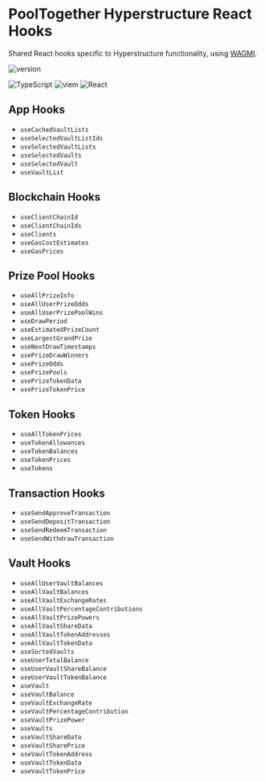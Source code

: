 # PoolTogether Hyperstructure React Hooks

Shared React hooks specific to Hyperstructure functionality, using [WAGMI](https://wagmi.sh/).

![version](https://img.shields.io/github/package-json/v/pooltogether/pooltogether-client-monorepo?filename=packages%2Fhyperstructure-react-hooks%2Fpackage.json&color=brightgreen)

![TypeScript](https://img.shields.io/badge/typescript-%23007ACC.svg?style=flat&logo=typescript&logoColor=white)
![viem](https://img.shields.io/static/v1?label&logo=v&logoColor=white&message=Viem&color=gray)
![React](https://img.shields.io/badge/react-%2320232a.svg?style=flat&logo=react&logoColor=%2361DAFB)

## App Hooks

- `useCachedVaultLists`
- `useSelectedVaultListIds`
- `useSelectedVaultLists`
- `useSelectedVaults`
- `useSelectedVault`
- `useVaultList`

## Blockchain Hooks

- `useClientChainId`
- `useClientChainIds`
- `useClients`
- `useGasCostEstimates`
- `useGasPrices`

## Prize Pool Hooks

- `useAllPrizeInfo`
- `useAllUserPrizeOdds`
- `useAllUserPrizePoolWins`
- `useDrawPeriod`
- `useEstimatedPrizeCount`
- `useLargestGrandPrize`
- `useNextDrawTimestamps`
- `usePrizeDrawWinners`
- `usePrizeOdds`
- `usePrizePools`
- `usePrizeTokenData`
- `usePrizeTokenPrice`

## Token Hooks

- `useAllTokenPrices`
- `useTokenAllowances`
- `useTokenBalances`
- `useTokenPrices`
- `useTokens`

## Transaction Hooks

- `useSendApproveTransaction`
- `useSendDepositTransaction`
- `useSendRedeemTransaction`
- `useSendWithdrawTransaction`

## Vault Hooks

- `useAllUserVaultBalances`
- `useAllVaultBalances`
- `useAllVaultExchangeRates`
- `useAllVaultPercentageContributions`
- `useAllVaultPrizePowers`
- `useAllVaultShareData`
- `useAllVaultTokenAddresses`
- `useAllVaultTokenData`
- `useSortedVaults`
- `useUserTotalBalance`
- `useUserVaultShareBalance`
- `useUserVaultTokenBalance`
- `useVault`
- `useVaultBalance`
- `useVaultExchangeRate`
- `useVaultPercentageContribution`
- `useVaultPrizePower`
- `useVaults`
- `useVaultShareData`
- `useVaultSharePrice`
- `useVaultTokenAddress`
- `useVaultTokenData`
- `useVaultTokenPrice`
